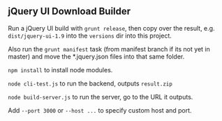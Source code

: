 ## jQuery UI Download Builder

Run a jQuery UI build with `grunt release`, then copy over the result, e.g.
`dist/jquery-ui-1.9` into the `versions` dir into this project.

Also run the `grunt manifest` task (from manifest branch if its not yet in
master) and move the *.jquery.json files into that same folder.

`npm install` to install node modules.

`node cli-test.js` to run the backend, outputs `result.zip`

`node build-server.js` to run the server, go to the URL it outputs.

Add `--port 3000` or `--host ...` to specify custom host and port.